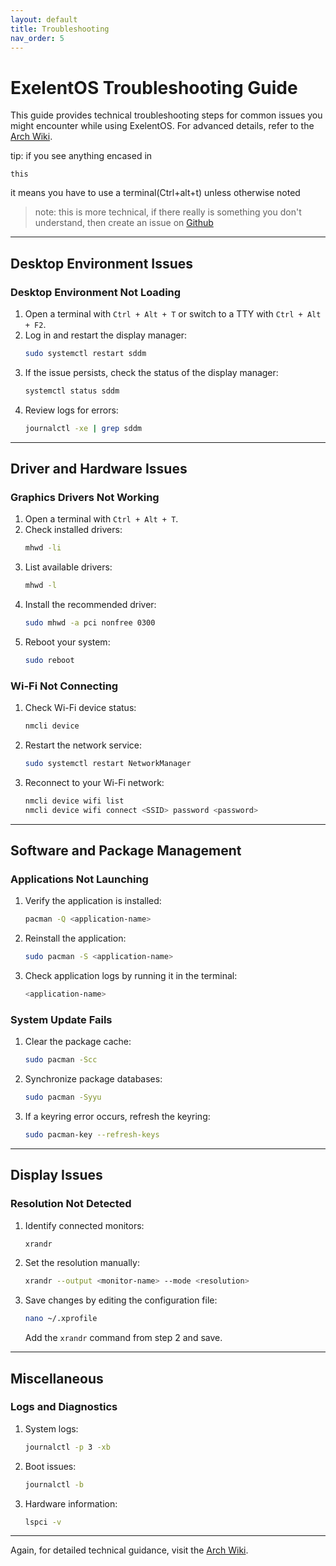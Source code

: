 ```yaml
---
layout: default
title: Troubleshooting
nav_order: 5
---
```


# ExelentOS Troubleshooting Guide

This guide provides technical troubleshooting steps for common issues you might encounter while using ExelentOS. For advanced details, refer to the [Arch Wiki](https://wiki.archlinux.org/).

tip: if you see anything encased in 
```
this
```
it means you have to use a terminal(Ctrl+alt+t) unless otherwise noted


> note: this is more technical, if there really is something you don't understand, then create an issue on [Github](https://github.com/exelentos/exelentos-iso/issues)

---

## Desktop Environment Issues

### Desktop Environment Not Loading
1. Open a terminal with `Ctrl + Alt + T` or switch to a TTY with `Ctrl + Alt + F2`.
2. Log in and restart the display manager:
   ```bash
   sudo systemctl restart sddm
   ```
3. If the issue persists, check the status of the display manager:
   ```bash
   systemctl status sddm
   ```
4. Review logs for errors:
   ```bash
   journalctl -xe | grep sddm
   ```

---

## Driver and Hardware Issues

### Graphics Drivers Not Working
1. Open a terminal with `Ctrl + Alt + T`.
2. Check installed drivers:
   ```bash
   mhwd -li
   ```
3. List available drivers:
   ```bash
   mhwd -l
   ```
4. Install the recommended driver:
   ```bash
   sudo mhwd -a pci nonfree 0300
   ```
5. Reboot your system:
   ```bash
   sudo reboot
   ```

### Wi-Fi Not Connecting
1. Check Wi-Fi device status:
   ```bash
   nmcli device
   ```
2. Restart the network service:
   ```bash
   sudo systemctl restart NetworkManager
   ```
3. Reconnect to your Wi-Fi network:
   ```bash
   nmcli device wifi list
   nmcli device wifi connect <SSID> password <password>
   ```

---

## Software and Package Management

### Applications Not Launching
1. Verify the application is installed:
   ```bash
   pacman -Q <application-name>
   ```
2. Reinstall the application:
   ```bash
   sudo pacman -S <application-name>
   ```
3. Check application logs by running it in the terminal:
   ```bash
   <application-name>
   ```

### System Update Fails
1. Clear the package cache:
   ```bash
   sudo pacman -Scc
   ```
2. Synchronize package databases:
   ```bash
   sudo pacman -Syyu
   ```
3. If a keyring error occurs, refresh the keyring:
   ```bash
   sudo pacman-key --refresh-keys
   ```

---

## Display Issues

### Resolution Not Detected
1. Identify connected monitors:
   ```bash
   xrandr
   ```
2. Set the resolution manually:
   ```bash
   xrandr --output <monitor-name> --mode <resolution>
   ```
3. Save changes by editing the configuration file:
   ```bash
   nano ~/.xprofile
   ```
   Add the `xrandr` command from step 2 and save.

---

## Miscellaneous

### Logs and Diagnostics
1. System logs:
   ```bash
   journalctl -p 3 -xb
   ```
2. Boot issues:
   ```bash
   journalctl -b
   ```
3. Hardware information:
   ```bash
   lspci -v
   ```

---

Again, for detailed technical guidance, visit the [Arch Wiki](https://wiki.archlinux.org/).
